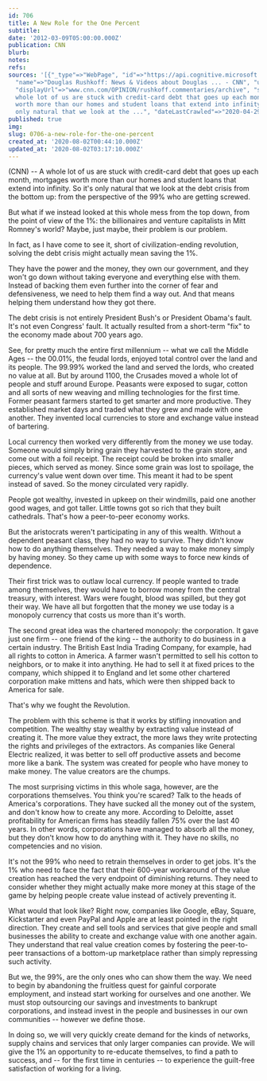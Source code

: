 ```yaml
---
id: 706
title: A New Role for the One Percent
subtitle: 
date: '2012-03-09T05:00:00.000Z'
publication: CNN
blurb: 
notes: 
refs: 
sources: '[{"_type"=>"WebPage", "id"=>"https://api.cognitive.microsoft.com/api/v7/#WebPages.0",
  "name"=>"Douglas Rushkoff: News & Videos about Douglas ... - CNN", "url"=>"http://www.cnn.com/OPINION/rushkoff.commentaries/archive/index.html",
  "displayUrl"=>"www.cnn.com/OPINION/rushkoff.commentaries/archive", "snippet"=>"A
  whole lot of us are stuck with credit-card debt that goes up each month, mortgages
  worth more than our homes and student loans that extend into infinity. So it''s
  only natural that we look at the ...", "dateLastCrawled"=>"2020-04-29T23:48:00.0000000Z"}]'
published: true
img: 
slug: 0706-a-new-role-for-the-one-percent
created_at: '2020-08-02T00:44:10.000Z'
updated_at: '2020-08-02T03:17:10.000Z'
---
```

(CNN) -- A whole lot of us are stuck with credit-card debt that goes up each month, mortgages worth more than our homes and student loans that extend into infinity. So it's only natural that we look at the debt crisis from the bottom up: from the perspective of the 99% who are getting screwed.

But what if we instead looked at this whole mess from the top down, from the point of view of the 1%: the billionaires and venture capitalists in Mitt Romney's world? Maybe, just maybe, their problem is our problem.

In fact, as I have come to see it, short of civilization-ending revolution, solving the debt crisis might actually mean saving the 1%.

They have the power and the money, they own our government, and they won't go down without taking everyone and everything else with them. Instead of backing them even further into the corner of fear and defensiveness, we need to help them find a way out. And that means helping them understand how they got there.

The debt crisis is not entirely President Bush's or President Obama's fault. It's not even Congress' fault. It actually resulted from a short-term "fix" to the economy made about 700 years ago.

See, for pretty much the entire first millennium -- what we call the Middle Ages -- the 00.01%, the feudal lords, enjoyed total control over the land and its people. The 99.99% worked the land and served the lords, who created no value at all. But by around 1100, the Crusades moved a whole lot of people and stuff around Europe. Peasants were exposed to sugar, cotton and all sorts of new weaving and milling technologies for the first time. Former peasant farmers started to get smarter and more productive. They established market days and traded what they grew and made with one another. They invented local currencies to store and exchange value instead of bartering.

Local currency then worked very differently from the money we use today. Someone would simply bring grain they harvested to the grain store, and come out with a foil receipt. The receipt could be broken into smaller pieces, which served as money. Since some grain was lost to spoilage, the currency's value went down over time. This meant it had to be spent instead of saved. So the money circulated very rapidly.

People got wealthy, invested in upkeep on their windmills, paid one another good wages, and got taller. Little towns got so rich that they built cathedrals. That's how a peer-to-peer economy works.

But the aristocrats weren't participating in any of this wealth. Without a dependent peasant class, they had no way to survive. They didn't know how to do anything themselves. They needed a way to make money simply by having money. So they came up with some ways to force new kinds of dependence.

Their first trick was to outlaw local currency. If people wanted to trade among themselves, they would have to borrow money from the central treasury, with interest. Wars were fought, blood was spilled, but they got their way. We have all but forgotten that the money we use today is a monopoly currency that costs us more than it's worth.

The second great idea was the chartered monopoly: the corporation. It gave just one firm -- one friend of the king -- the authority to do business in a certain industry. The British East India Trading Company, for example, had all rights to cotton in America. A farmer wasn't permitted to sell his cotton to neighbors, or to make it into anything. He had to sell it at fixed prices to the company, which shipped it to England and let some other chartered corporation make mittens and hats, which were then shipped back to America for sale.

That's why we fought the Revolution.

The problem with this scheme is that it works by stifling innovation and competition. The wealthy stay wealthy by extracting value instead of creating it. The more value they extract, the more laws they write protecting the rights and privileges of the extractors. As companies like General Electric realized, it was better to sell off productive assets and become more like a bank. The system was created for people who have money to make money. The value creators are the chumps.

The most surprising victims in this whole saga, however, are the corporations themselves. You think you're scared? Talk to the heads of America's corporations. They have sucked all the money out of the system, and don't know how to create any more. According to Deloitte, asset profitability for American firms has steadily fallen 75% over the last 40 years. In other words, corporations have managed to absorb all the money, but they don't know how to do anything with it. They have no skills, no competencies and no vision.

It's not the 99% who need to retrain themselves in order to get jobs. It's the 1% who need to face the fact that their 600-year workaround of the value creation has reached the very endpoint of diminishing returns. They need to consider whether they might actually make more money at this stage of the game by helping people create value instead of actively preventing it.

What would that look like? Right now, companies like Google, eBay, Square, Kickstarter and even PayPal and Apple are at least pointed in the right direction. They create and sell tools and services that give people and small businesses the ability to create and exchange value with one another again. They understand that real value creation comes by fostering the peer-to-peer transactions of a bottom-up marketplace rather than simply repressing such activity.

But we, the 99%, are the only ones who can show them the way. We need to begin by abandoning the fruitless quest for gainful corporate employment, and instead start working for ourselves and one another. We must stop outsourcing our savings and investments to bankrupt corporations, and instead invest in the people and businesses in our own communities -- however we define those.

In doing so, we will very quickly create demand for the kinds of networks, supply chains and services that only larger companies can provide. We will give the 1% an opportunity to re-educate themselves, to find a path to success, and -- for the first time in centuries -- to experience the guilt-free satisfaction of working for a living.
